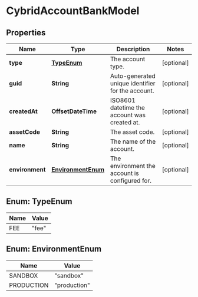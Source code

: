 

# CybridAccountBankModel


## Properties

Name | Type | Description | Notes
------------ | ------------- | ------------- | -------------
**type** | [**TypeEnum**](#TypeEnum) | The account type. |  [optional]
**guid** | **String** | Auto-generated unique identifier for the account. |  [optional]
**createdAt** | **OffsetDateTime** | ISO8601 datetime the account was created at. |  [optional]
**assetCode** | **String** | The asset code. |  [optional]
**name** | **String** | The name of the account. |  [optional]
**environment** | [**EnvironmentEnum**](#EnvironmentEnum) | The environment the account is configured for. |  [optional]



## Enum: TypeEnum

Name | Value
---- | -----
FEE | &quot;fee&quot;



## Enum: EnvironmentEnum

Name | Value
---- | -----
SANDBOX | &quot;sandbox&quot;
PRODUCTION | &quot;production&quot;



